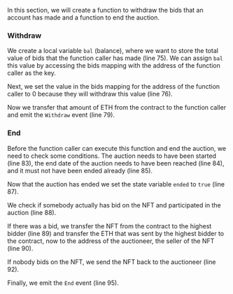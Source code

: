 In this section, we will create a function to withdraw the bids that an account has made and a function to end the auction.

### Withdraw
We create a local variable `bal` (balance), where we want to store the total value of bids that the function caller has made (line 75). We can assign `bal` this value by accessing the bids mapping with the address of the function caller as the key.

Next, we set the value in the bids mapping for the address of the function caller to 0 because they will withdraw this value (line 76).

Now we transfer that amount of ETH from the contract to the function caller and emit the `Withdraw` event (line 79).

### End
Before the function caller can execute this function and end the auction, we need to check some conditions. The auction needs to have been started (line 83), the end date of the auction needs to have been reached (line 84), and it must not have been ended already (line 85).

Now that the auction has ended we set the state variable `ended` to `true` (line 87).

We check if somebody actually has bid on the NFT and participated in the auction (line 88).

If there was a bid, we transfer the NFT from the contract to the highest bidder (line 89) and transfer the ETH that was sent by the highest bidder to the contract, now to the address of the auctioneer, the seller of the NFT (line 90).

If nobody bids on the NFT, we send the NFT back to the auctioneer (line 92).

Finally, we emit the `End` event (line 95).
